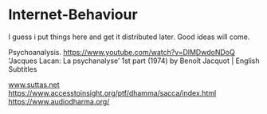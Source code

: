 # Internet-Behaviour

I guess i put things here and get it distributed later. Good ideas will come.


Psychoanalysis.
https://www.youtube.com/watch?v=DlMDwdoNDoQ
‘Jacques Lacan: La psychanalyse’ 1st part  (1974) by Benoît Jacquot | English Subtitles

www.suttas.net
https://www.accesstoinsight.org/ptf/dhamma/sacca/index.html 
https://www.audiodharma.org/

